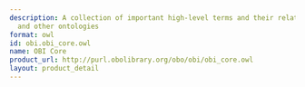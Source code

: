 ```yaml
---
description: A collection of important high-level terms and their relations from OBI
  and other ontologies
format: owl
id: obi.obi_core.owl
name: OBI Core
product_url: http://purl.obolibrary.org/obo/obi/obi_core.owl
layout: product_detail
---
```

